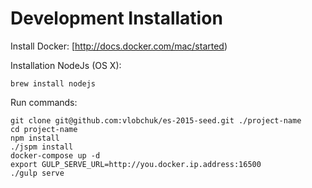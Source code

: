 # Development Installation

Install Docker: [http://docs.docker.com/mac/started)

Installation NodeJs (OS X):

``` console
brew install nodejs
```

Run commands:

``` console
git clone git@github.com:vlobchuk/es-2015-seed.git ./project-name
cd project-name
npm install 
./jspm install
docker-compose up -d
export GULP_SERVE_URL=http://you.docker.ip.address:16500
./gulp serve
```
